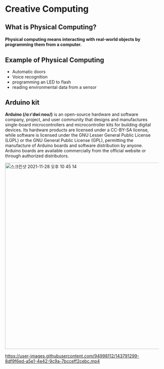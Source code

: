 # Creative Computing
## What is Physical Computing?
#### Physical computing means interacting with real-world objects by programming them from a computer.

## Example of Physical Computing 
+ Automatic doors
+ Voice recognition 
+ programming an LED to flash
+ reading environmental data from a sensor
## Arduino kit
**Arduino (/ɑːrˈdwiːnoʊ/)** is an open-source hardware and software company, project, and user community that designs and manufactures single-board microcontrollers and microcontroller kits for building digital devices. 
Its hardware products are licensed under a CC-BY-SA license, while software is licensed under the GNU Lesser General Public License (LGPL) or the GNU General Public License (GPL), permitting the manufacture of Arduino boards and software distribution by anyone. Arduino boards are available commercially from the official website or through authorized distributors.



<img width="611" alt="스크린샷 2021-11-28 오후 10 45 14" src="https://user-images.githubusercontent.com/94998112/143789296-65452186-d860-4c6a-80c4-f305c1847727.png">





https://user-images.githubusercontent.com/94998112/143791299-8df9f6ed-a5e1-4e42-9c9a-7bcceff2cebc.mp4



